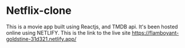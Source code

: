 # Netflix-clone
This is a movie app built using Reactjs, and TMDB api.
It's been hosted online using NETLIFY.
This is the link to the live site https://flamboyant-goldstine-31d321.netlify.app/
